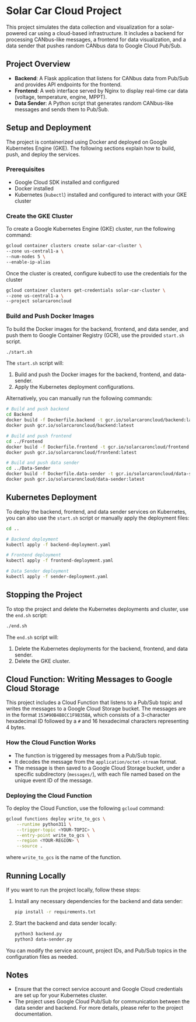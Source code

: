 # Solar Car Cloud Project

This project simulates the data collection and visualization for a solar-powered car using a cloud-based infrastructure. It includes a backend for processing CANbus-like messages, a frontend for data visualization, and a data sender that pushes random CANbus data to Google Cloud Pub/Sub.

## Project Overview

- **Backend**: A Flask application that listens for CANbus data from Pub/Sub and provides API endpoints for the frontend.
- **Frontend**: A web interface served by Nginx to display real-time car data (voltage, temperature, engine, MPPT).
- **Data Sender**: A Python script that generates random CANbus-like messages and sends them to Pub/Sub.

## Setup and Deployment

The project is containerized using Docker and deployed on Google Kubernetes Engine (GKE). The following sections explain how to build, push, and deploy the services.

### Prerequisites

- Google Cloud SDK installed and configured
- Docker installed
- Kubernetes (`kubectl`) installed and configured to interact with your GKE cluster

### Create the GKE Cluster

To create a Google Kubernetes Engine (GKE) cluster, run the following command:

```bash
gcloud container clusters create solar-car-cluster \
--zone us-central1-a \
--num-nodes 5 \
--enable-ip-alias
```

Once the cluster is created, configure kubectl to use the credentials for the cluster

```bash
gcloud container clusters get-credentials solar-car-cluster \
--zone us-central1-a \
--project solarcaroncloud
```

### Build and Push Docker Images

To build the Docker images for the backend, frontend, and data sender, and push them to Google Container Registry (GCR), use the provided `start.sh` script.

```bash
./start.sh
```

The `start.sh` script will:

1. Build and push the Docker images for the backend, frontend, and data-sender.
2. Apply the Kubernetes deployment configurations.

Alternatively, you can manually run the following commands:

```bash
# Build and push backend
cd Backend
docker build -f Dockerfile.backend -t gcr.io/solarcaroncloud/backend:latest .
docker push gcr.io/solarcaroncloud/backend:latest

# Build and push frontend
cd ../Frontend
docker build -f Dockerfile.frontend -t gcr.io/solarcaroncloud/frontend:latest .
docker push gcr.io/solarcaroncloud/frontend:latest

# Build and push data sender
cd ../Data-Sender
docker build -f Dockerfile.data-sender -t gcr.io/solarcaroncloud/data-sender:latest .
docker push gcr.io/solarcaroncloud/data-sender:latest
```

## Kubernetes Deployment

To deploy the backend, frontend, and data sender services on Kubernetes, you can also use the `start.sh` script or manually apply the deployment files:

```bash
cd ..

# Backend deployment
kubectl apply -f backend-deployment.yaml

# Frontend deployment
kubectl apply -f frontend-deployment.yaml

# Data Sender deployment
kubectl apply -f sender-deployment.yaml
```

## Stopping the Project

To stop the project and delete the Kubernetes deployments and cluster, use the `end.sh` script:

```bash
./end.sh
```

The `end.sh` script will:

1. Delete the Kubernetes deployments for the backend, frontend, and data sender.
2. Delete the GKE cluster.

## Cloud Function: Writing Messages to Google Cloud Storage

This project includes a Cloud Function that listens to a Pub/Sub topic and writes the messages to a Google Cloud Storage bucket. The messages are in the format `153#90B4B8CC1F9B35BA`, which consists of a 3-character hexadecimal ID followed by a `#` and 16 hexadecimal characters representing 4 bytes.

### How the Cloud Function Works

- The function is triggered by messages from a Pub/Sub topic.
- It decodes the message from the `application/octet-stream` format.
- The message is then saved to a Google Cloud Storage bucket, under a specific subdirectory (`messages/`), with each file named based on the unique event ID of the message.

### Deploying the Cloud Function

To deploy the Cloud Function, use the following `gcloud` command:

```bash
gcloud functions deploy write_to_gcs \
    --runtime python311 \
    --trigger-topic <YOUR-TOPIC> \
    --entry-point write_to_gcs \
    --region <YOUR-REGION> \
    --source .
```

where `write_to_gcs` is the name of the function.

## Running Locally

If you want to run the project locally, follow these steps:

1. Install any necessary dependencies for the backend and data sender:

    ```bash
    pip install -r requirements.txt
    ```

2. Start the backend and data sender locally:

    ```bash
    python3 backend.py
    python3 data-sender.py
    ```

You can modify the service account, project IDs, and Pub/Sub topics in the configuration files as needed.

## Notes

- Ensure that the correct service account and Google Cloud credentials are set up for your Kubernetes cluster.
- The project uses Google Cloud Pub/Sub for communication between the data sender and backend.
For more details, please refer to the project documentation.
